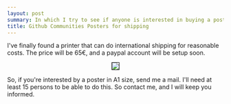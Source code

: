 ```yaml
---
layout: post
summary: In which I try to see if anyone is interested in buying a poster.
title: Github Communities Posters for shipping
---
```


I've finally found a printer that can do international shipping for reasonable costs. The price will be 65€, and a paypal account will be setup soon.

<center>
<a href="http://fr.linkfluence.net/posters/"><img style="border: 1px solid #000;" src="http://fr.linkfluence.net/wp-content/images/atlas/github_thumb.png" /></a>
</center>

So, if you're interested by a poster in A1 size, send me a mail. I'll need at least 15 persons to be able to do this. So contact me, and I will keep you informed.

